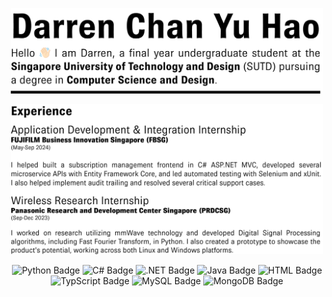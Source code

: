 <div align="center">
  <p><img src="./Readme Assets/NameAndDescription.png" width="500" alt="Scaled SVG Image"></p>
  <p><img src="./Readme Assets/Experience.png" width="500" alt="Scaled SVG Image"></p>
  <p>
    <img src="https://img.shields.io/badge/-Python-FFFFFF?style=flat&logo=python&logoColor=000000" alt="Python Badge" />
    <img src="https://img.shields.io/badge/-C%23-FFFFFF?style=flat&logo=sharp&logoColor=000000" alt="C# Badge" />
    <img src="https://img.shields.io/badge/-NET-FFFFFF?style=flat&logo=dotnet&logoColor=000000" alt=".NET Badge" />
    <img src="https://img.shields.io/badge/-Java-FFFFFF?style=flat&logo=openjdk&logoColor=000000" alt="Java Badge" />
    <img src="https://img.shields.io/badge/-HTML-FFFFFF?style=flat&logo=html5&logoColor=000000" alt="HTML Badge" />
    <img src="https://img.shields.io/badge/-TypeScript-FFFFFF?style=flat&logo=typescript&logoColor=000000" alt="TypScript Badge" />
    <img src="https://img.shields.io/badge/-MySQL-FFFFFF?style=flat&logo=mysql&logoColor=000000" alt="MySQL Badge" />
    <img src="https://img.shields.io/badge/-MongoDB-FFFFFF?style=flat&logo=mongodb&logoColor=000000" alt="MongoDB Badge" />
  </p>
</div>

<!--
**DarrenChanYuHao/DarrenChanYuHao** is a ✨ _special_ ✨ repository because its `README.md` (this file) appears on your GitHub profile.

Here are some ideas to get you started:

- 🔭 I’m currently working on ...
- 🌱 I’m currently learning ...
- 👯 I’m looking to collaborate on ...
- 🤔 I’m looking for help with ...
- 💬 Ask me about ...
- 📫 How to reach me: ...
- 😄 Pronouns: ...
- ⚡ Fun fact: ...
-->

